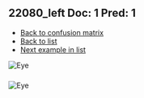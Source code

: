 ## 22080_left Doc: 1 Pred: 1
- [Back to confusion matrix](https://github.com/juliandewit/kaggle_retinopathy/blob/master/matrix.md)
- [Back to list](https://github.com/juliandewit/kaggle_retinopathy/blob/master/lists/11/list.md)
- [Next example in list](https://github.com/juliandewit/kaggle_retinopathy/blob/master/lists/11/22/22110_right.md)

![Eye](https://retinopaty.blob.core.windows.net/size1024/22080_left_1.jpeg)

### 

![Eye]()
